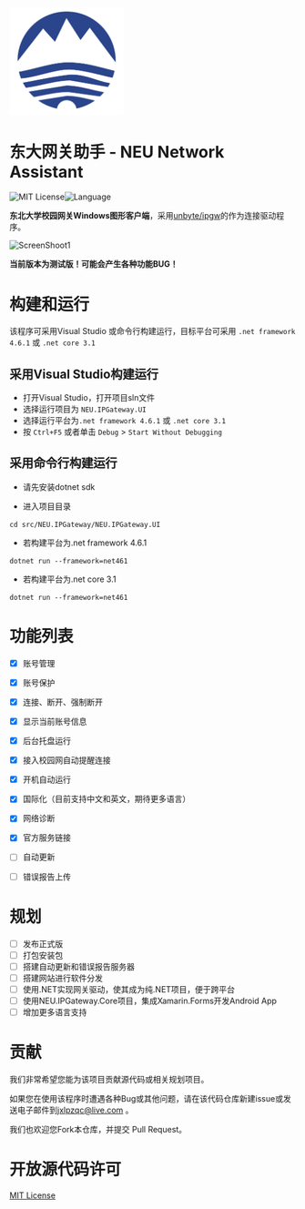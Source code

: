<img src="https://raw.githubusercontent.com/jxlpzqc/ipgw-gui/master/Logo.png" alt="(NEU IPGateway Assistant) ipgw-gui" width="200"/>

# 东大网关助手 - NEU Network Assistant

![MIT License](https://img.shields.io/badge/License-MIT-green.svg)![Language](https://img.shields.io/badge/Language-CSharp-blue.svg)

**东北大学校园网关Windows图形客户端**，采用[unbyte/ipgw](https://github.com/unbyte/ipgw)的作为连接驱动程序。

![ScreenShoot1](https://s1.ax1x.com/2020/09/10/wJWp7D.jpg)



**当前版本为测试版！可能会产生各种功能BUG！**  

# 构建和运行

该程序可采用Visual Studio 或命令行构建运行，目标平台可采用 `.net framework 4.6.1` 或 `.net core 3.1 `

## 采用Visual Studio构建运行

- 打开Visual Studio，打开项目sln文件
- 选择运行项目为 `NEU.IPGateway.UI`
- 选择运行平台为`.net framework 4.6.1` 或 `.net core 3.1`
- 按 `Ctrl+F5` 或者单击 `Debug` > `Start Without Debugging`

## 采用命令行构建运行

- 请先安装dotnet sdk

- 进入项目目录

```
cd src/NEU.IPGateway/NEU.IPGateway.UI
```

- 若构建平台为.net framework 4.6.1

```
dotnet run --framework=net461
```

- 若构建平台为.net core 3.1

```
dotnet run --framework=net461
```



# 功能列表

- [x] 账号管理
- [x] 账号保护
- [x] 连接、断开、强制断开
- [x] 显示当前账号信息
- [x] 后台托盘运行
- [x] 接入校园网自动提醒连接
- [x] 开机自动运行
- [x] 国际化（目前支持中文和英文，期待更多语言）
- [x] 网络诊断
- [x] 官方服务链接
- [ ] 自动更新
- [ ] 错误报告上传



# 规划

- [ ] 发布正式版
- [ ] 打包安装包
- [ ] 搭建自动更新和错误报告服务器
- [ ] 搭建网站进行软件分发
- [ ] 使用.NET实现网关驱动，使其成为纯.NET项目，便于跨平台
- [ ] 使用NEU.IPGateway.Core项目，集成Xamarin.Forms开发Android App
- [ ] 增加更多语言支持

# 贡献

我们非常希望您能为该项目贡献源代码或相关规划项目。

如果您在使用该程序时遭遇各种Bug或其他问题，请在该代码仓库新建issue或发送电子邮件到<jxlpzqc@live.com> 。

我们也欢迎您Fork本仓库，并提交 Pull Request。

# 开放源代码许可

[MIT License](https://github.com/jxlpzqc/ipgw-gui/blob/master/LICENSE)